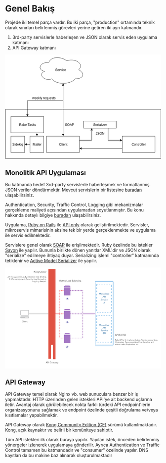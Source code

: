 Genel Bakış
===========

Projede iki temel parça vardır. Bu iki parça, "production" ortamında teknik olarak sınırları belirlenmiş görevleri yerine getiren iki ayrı katmandır.

1. 3rd-party servislerle haberleşen ve JSON olarak servis eden uygulama katmanı
2. API Gateway katmanı

![Diagram](https://raw.githubusercontent.com/omu/xokul/dev/doc/development/img/application.png?token=AKVjCh5Dga2UwAmMPXwj5Vjpco3dKgIzks5bqL9bwA%3D%3D)

Monolitik API Uygulaması
------------------------

Bu katmanda hedef 3rd-party servislerle haberleşmek ve formatlanmış JSON veriler döndürmektir. Mevcut servislerin bir listesine [buradan](#) ulaşabilirsiniz.

Authentication, Security, Traffic Control, Logging gibi mekanizmalar gerçekleme maliyeti açısından uygulamadan soyutlanmıştır. Bu konu hakkında detaylı bilgiye [buradan](#) ulaşabilirsiniz.

Uygulama, [Ruby on Rails](#) ile [API only](#) olarak geliştirilmektedir. Servisler, mikroservis mimarisinin aksine tek bir yerde gerçeklenmekte ve uygulama ile servis edilmektedir.

Servislere genel olarak [SOAP](#) ile erişilmektedir. Ruby özelinde bu istekler [Savon](#) ile yapılır. Bununla birlikte dönen yanıtlar XML'dir ve JSON olarak "serialize" edilmeye ihtiyaç duyar. Serializing işlemi "controller" katmanında tetiklenir ve [Active Model Serializer](#) ile yapılır.

![Diagram](https://raw.githubusercontent.com/omu/xokul/dev/doc/development/img/architecture.png?token=AKVjClTUTlRPrnl0ZIMTueGgRDECE1u0ks5bqL96wA%3D%3D)

API Gateway
-----------

API Gateway temel olarak Nginx vb. web sunuculara benzer bir iş yapmaktadır. HTTP üzerinden gelen istekleri API'ye ait backend uçlarına iletir. Avantaj olarak görülebilecek nokta farklı türdeki API endpoint'lerin organizasyonunu sağlamak ve endpoint özelinde çeşitli doğrulama ve/veya kısıtlamalar yapabilmektir.

API Gateway olarak [Kong Community Edition (CE)](#) sürümü kullanılmaktadır. Kong, açık kaynaktır ve belirli bir komüniteye sahiptir.

Tüm API istekleri ilk olarak buraya yapılır. Yapılan istek, önceden belirlenmiş yönergeler izlenerek uygulamaya gönderilir. Ayrıca Authentication ve Traffic Control tamamen bu katmandadır ve "consumer" özelinde yapılır. DNS kayıtları da bu makine baz alınarak oluşturulmaktadır